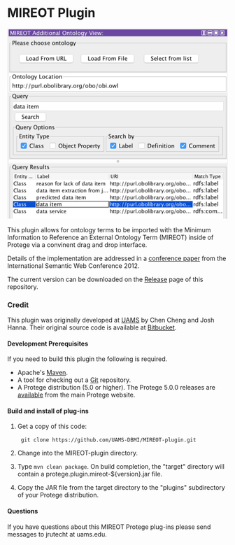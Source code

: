 # MIREOT Plugin 

<p align="center">
  <img src="https://github.com/UAMS-DBMI/MIREOT-plugin/blob/master/screenshot.png?raw=true" alt="Screenshot" width=600/>
</p>
This plugin allows for ontology terms to be imported with the Minimum Information to Reference an
External Ontology Term (MIREOT) inside of Protege via a convinent drag and drop interface.

Details of the implementation are addressed in a [conference paper](http://ceur-ws.org/Vol-914/paper_48.pdf) from the International Semantic Web Conference 2012.

The current version can be downloaded on the [Release](https://github.com/UAMS-DBMI/MIREOT-plugin/releases) page of this repository.


### Credit

This plugin was originally developed at [UAMS](http://dbmi.uams.edu/) by Chen Cheng and Josh Hanna.  Their original source code is available at [Bitbucket](https://bitbucket.org/uamsdbmi/mireot-protege-plugin/overview).


#### Development Prerequisites

If you need to build this plugin the following is required.

+ Apache's [Maven](http://maven.apache.org/index.html).
+ A tool for checking out a [Git](http://git-scm.com/) repository.
+ A Protege distribution (5.0 or higher).  The Protege 5.0.0 releases are [available](http://protege.stanford.edu/products.php#desktop-protege) from the main Protege website. 

#### Build and install of plug-ins

1. Get a copy of this code:

        git clone https://github.com/UAMS-DBMI/MIREOT-plugin.git 
    
2. Change into the MIREOT-plugin directory.

3. Type `mvn clean package`.  On build completion, the "target" directory will contain a protege.plugin.mireot-${version}.jar file.

4. Copy the JAR file from the target directory to the "plugins" subdirectory of your Protege distribution.
 
#### Questions

If you have questions about this MIREOT Protege plug-ins please send messages to jrutecht at uams.edu.

